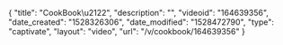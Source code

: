 {
    "title": "CookBook\u2122",
    "description": "",
    "videoid": "164639356",
    "date_created": "1528326306",
    "date_modified": "1528472790",
    "type": "captivate",
    "layout": "video",
    "url": "\/v\/cookbook\/164639356"
}